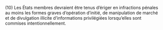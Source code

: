 (10) Les États membres devraient être tenus d’ériger en infractions pénales au moins les formes graves d’opération d’initié, de manipulation de marché et de divulgation illicite d’informations privilégiées lorsqu’elles sont commises intentionnellement.